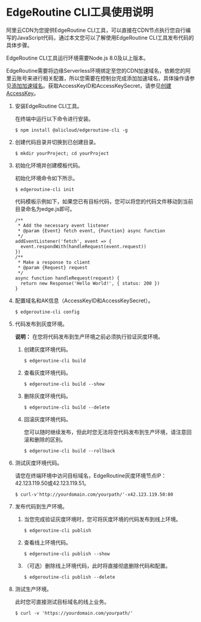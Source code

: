 # EdgeRoutine CLI工具使用说明

阿里云CDN为您提供EdgeRoutine CLI工具，可以直接在CDN节点执行您自行编写的JavaScript代码，通过本文您可以了解使用EdgeRoutine CLI工具发布代码的具体步骤。

EdgeRoutine CLI工具运行环境需要Node.js 8.0及以上版本。

EdgeRoutine需要将边缘Serverless环境绑定至您的CDN加速域名，依赖您的阿里云账号来进行相关配置，所以您需要在控制台完成添加加速域名，具体操作请参见[添加加速域名](/intl.zh-CN/快速入门/添加加速域名.md)。获取AccessKeyID和AccessKeySecret，请参见[创建AccessKey]()。

1.  安装EdgeRoutine CLI工具。

    在终端中运行以下命令进行安装。

    ```
    $ npm install @alicloud/edgeroutine-cli -g
    ```

2.  创建代码目录并切换到已创建目录。

    ```
    $ mkdir yourProject; cd yourProject
    ```

3.  初始化环境并创建模板代码。

    初始化环境命令如下所示。

    ```
    $ edgeroutine-cli init
    ```

    代码模板示例如下，如果您已有目标代码，您可以将您的代码文件移动到当前目录命名为edge.js即可。

    ```
    /**
     * Add the necessary event listener
     * @param {Event} fetch event, {Function} async function
     */
    addEventListener('fetch', event => {
      event.respondWith(handleRequest(event.request))
    })
    /**
     * Make a response to client
     * @param {Request} request
     */
    async function handleRequest(request) {
      return new Response('Hello World!', { status: 200 })
    }
    ```

4.  配置域名和AK信息（AccessKeyID和AccessKeySecret）。

    ```
    $ edgeroutine-cli config
    ```

5.  代码发布到灰度环境。

    **说明：** 在您将代码发布到生产环境之前必须执行验证灰度环境。

    1.  创建灰度环境代码。

        ```
        $ edgeroutine-cli build
        ```

    2.  查看灰度环境代码。

        ```
        $ edgeroutine-cli build --show
        ```

    3.  删除灰度环境代码。

        ```
        $ edgeroutine-cli build --delete
        ```

    4.  回滚灰度环境代码。

        您可以随时继续发布，但此时您无法将空代码发布到生产环境，请注意回滚和删除的区别。

        ```
        $ edgeroutine-cli build --rollback
        ```

6.  测试灰度环境代码。

    请您在终端环境中访问目标域名，EdgeRoutine灰度环境节点IP：42.123.119.50或42.123.119.51。

    ```
    $ curl-v'http://yourdomain.com/yourpath/'-x42.123.119.50:80
    ```

7.  发布代码到生产环境。

    1.  当您完成验证灰度环境时，您可将灰度环境的代码发布到线上环境。

        ```
        $ edgeroutine-cli publish
        ```

    2.  查看线上环境代码。

        ```
        $ edgeroutine-cli publish --show
        ```

    3.  （可选）删除线上环境代码，此时将直接彻底删除代码和配置。

        ```
        $ edgeroutine-cli publish --delete
        ```

8.  测试生产环境。

    此时您可直接测试目标域名的线上业务。

    ```
    $ curl -v 'https://yourdomain.com/yourpath/'
    ```


